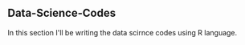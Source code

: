 ## Data-Science-Codes ##  

In this section I'll be writing the data scirnce codes using R language.
    
 
